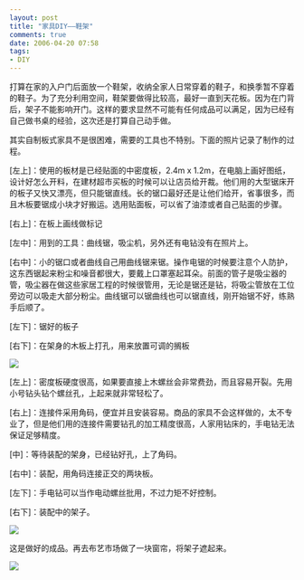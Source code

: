 ```yaml
---
layout: post
title: "家具DIY——鞋架"
comments: true
date: 2006-04-20 07:58
tags:
- DIY
---
```

打算在家的入户门后面放一个鞋架，收纳全家人日常穿着的鞋子，和换季暂不穿着的鞋子。为了充分利用空间，鞋架要做得比较高，最好一直到天花板。因为在门背后，架子不能影响开门。这样的要求显然不可能有任何成品可以满足，因为已经有自己做书桌的经验，这次还是打算自己动手做。

其实自制板式家具不是很困难，需要的工具也不特别。下面的照片记录了制作的过程。

[左上]：使用的板材是已经贴面的中密度板，2.4m x 1.2m，在电脑上画好图纸，设计好怎么开料，在建材超市买板的时候可以让店员给开裁。他们用的大型锯床开的板子又快又漂亮，但只能锯直线。长的锯口最好还是让他们给开，省事很多，而且木板要锯成小块才好搬运。选用贴面板，可以省了油漆或者自己贴面的步骤。

[右上]：在板上画线做标记

[左中]：用到的工具：曲线锯，吸尘机，另外还有电钻没有在照片上。

[右中]：小的锯口或者曲线自己用曲线锯来锯。操作电锯的时候要注意个人防护，这东西锯起来粉尘和噪音都很大，要戴上口罩塞起耳朵。前面的管子是吸尘器的管，吸尘器在做这些家居工程的时候很管用，无论是锯还是钻，将吸尘管放在工位旁边可以吸走大部分粉尘。曲线锯可以锯曲线也可以锯直线，刚开始锯不好，练熟手后顺了。

[左下]：锯好的板子

[右下]：在架身的木板上打孔，用来放置可调的搁板

![](http://static.flickr.com/48/131333600_ae4b3f8297_o.jpg)

[左上]：密度板硬度很高，如果要直接上木螺丝会非常费劲，而且容易开裂。先用小号钻头钻个螺丝孔，上起来就非常轻松了。

[右上]：连接件采用角码，便宜并且安装容易。商品的家具不会这样做的，太不专业了，但是他们用的连接件需要钻孔的加工精度很高，人家用钻床的，手电钻无法保证足够精度。

[中]：等待装配的架身，已经钻好孔，上了角码。

[右中]：装配，用角码连接正交的两块板。

[左下]：手电钻可以当作电动螺丝批用，不过力矩不好控制。

[右下]：装配中的架子。

![](http://static.flickr.com/1/131333601_5a5c3eea0e_o.jpg)

这是做好的成品。再去布艺市场做了一块窗帘，将架子遮起来。

![](http://static.flickr.com/50/131384360_07664ea8cb_o.jpg)
